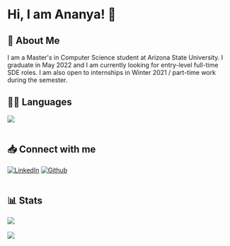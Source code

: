 
<!--
**ananyapal/ananyapal** is a ✨ _special_ ✨ repository because its `README.md` (this file) appears on your GitHub profile.

Here are some ideas to get you started:

- 🔭 I’m currently working on ...
- 🌱 I’m currently learning ...
- 👯 I’m looking to collaborate on ...
- 🤔 I’m looking for help with ...
- 💬 Ask me about ...
- 📫 How to reach me: ...
- 😄 Pronouns: ...
- ⚡ Fun fact: ...
-->


# Hi, I am Ananya! 👋
  
## 📖 About Me
I am a Master's in Computer Science student at Arizona State University. I graduate in May 2022 and I am currently looking for entry-level full-time SDE roles. I am also open to internships in Winter 2021 / part-time work during the semester.

 
## 👩‍💻 Languages
<a href="https://github.com/ananyapal">
  <img align="center" src="https://github-readme-stats.vercel.app/api/top-langs/?username=ananyapal&layout=compact&theme=material-palenight" />
</a><br><br>
  
 
## 📥 Connect with me
<a href="https://www.linkedin.com/in/ananyapal/"><img alt="LinkedIn" src="https://img.shields.io/badge/linkedin%20-%230077B5.svg?&style=for-the-badge&logo=linkedin&logoColor=white"/></a>
<a href="https://www.github.com/in/ananyapal/"><img alt="Github" src="https://img.shields.io/badge/GitHub-100000?style=for-the-badge&logo=github&logoColor=white"/></a><br><br>


## 📊 Stats
<a href="https://github.com/ananyapal">
  <img align="center" src="https://github-readme-streak-stats.herokuapp.com/?user=ananyapal&theme=tokyonight" />
</a><br><br>

<a href="https://github.com/ananyapal">
  <img align="center" src="https://github-readme-stats.vercel.app/api?username=ananyapal&show_icons=true&theme=tokyonight" />
</a><br><br>
